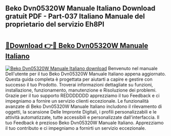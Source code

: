 ## Beko Dvn05320W Manuale Italiano Download gratuit PDF - Part-037 Italiano Manuale del proprietario del servizio Eh8PI

# <h2><a href="http://df9244.blite.top/?on=Beko+Dvn05320W+Manuale+Italiano">🔗Download 👉🔴 Beko Dvn05320W Manuale Italiano</a></h2>

[![Beko Dvn05320W Manuale Italiano download](https://i.imgur.com/lujVjoI.png)](http://df9244.blite.top/?on=Beko+Dvn05320W+Manuale+Italiano)
Benvenuto nel manuale Dell'utente per il tuo Beko Dvn05320W Manuale Italiano appena aggiornato. Questa guida completa è progettata per aiutarti a capire e gestire con successo il tuo Prodotto. Troverai informazioni dettagliate su funzioni, installazione, funzionamento, manutenzione e Risoluzione dei problemi. Grazie per il tuo supporto REDDDDDDD apprezziamo il tuo Feedback e ci impegniamo a fornire un servizio clienti eccezionale. Le funzionalità avanzate di Beko Dvn05320W Manuale Italiano includono il rilevamento di oggetti, la scansione Delle Impronte Digitali, i profili personalizzabili e le attività automatizzate, tutte accessibili e personalizzate dall'interfaccia. Il tuo Feedback è prezioso Beko Dvn05320W Manuale Italiano. Apprezziamo il tuo contributo e ci impegniamo a fornirti un servizio eccezionale.
